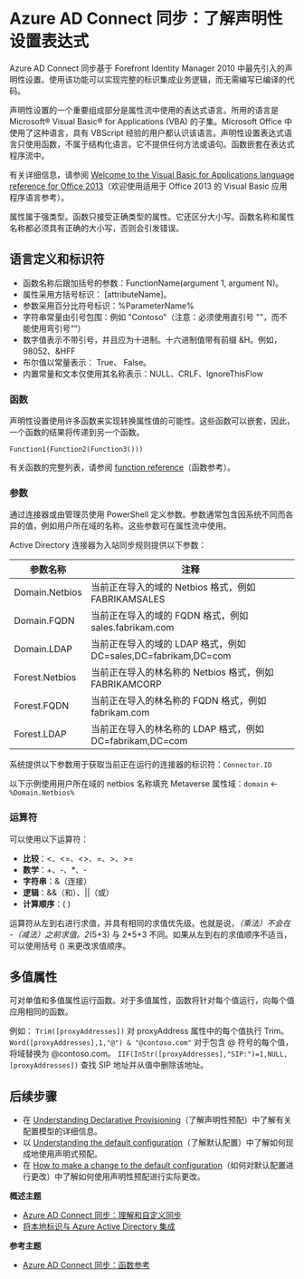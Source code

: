 <properties
    pageTitle="Azure AD Connect：声明性预配表达式 | Azure"
    description="介绍声明性设置表达式。"
    services="active-directory"
    documentationcenter=""
    author="andkjell"
    manager="femila"
    editor=""/>

<tags
    ms.assetid="e3ea53c8-3801-4acf-a297-0fb9bb1bf11d"
    ms.service="active-directory"
    ms.workload="identity"
    ms.tgt_pltfrm="na"
    ms.devlang="na"
    ms.topic="article"
    ms.date="01/23/2017"
    ms.author="markvi;andkjell"
    wacn.date="03/13/2017" />  


# Azure AD Connect 同步：了解声明性设置表达式
Azure AD Connect 同步基于 Forefront Identity Manager 2010 中最先引入的声明性设置。使用该功能可以实现完整的标识集成业务逻辑，而无需编写已编译的代码。

声明性设置的一个重要组成部分是属性流中使用的表达式语言。所用的语言是 Microsoft® Visual Basic® for Applications (VBA) 的子集。Microsoft Office 中使用了这种语言，具有 VBScript 经验的用户都认识该语言。声明性设置表达式语言只使用函数，不属于结构化语言。它不提供任何方法或语句。函数嵌套在表达式程序流中。

有关详细信息，请参阅 [Welcome to the Visual Basic for Applications language reference for Office 2013](https://msdn.microsoft.com/zh-cn/library/gg264383.aspx)（欢迎使用适用于 Office 2013 的 Visual Basic 应用程序语言参考）。

属性属于强类型。函数只接受正确类型的属性。它还区分大小写。函数名称和属性名称都必须具有正确的大小写，否则会引发错误。

## 语言定义和标识符
- 函数名称后跟加括号的参数：FunctionName(argument 1, argument N)。
- 属性采用方括号标识： [attributeName]。
- 参数采用百分比符号标识：%ParameterName%
- 字符串常量由引号包围：例如 "Contoso"（注意：必须使用直引号 ""，而不能使用弯引号“”）
- 数字值表示不带引号，并且应为十进制。十六进制值带有前缀 &H。例如，98052、&HFF
- 布尔值以常量表示： True、 False。
- 内置常量和文本仅使用其名称表示：NULL、CRLF、IgnoreThisFlow

### 函数
声明性设置使用许多函数来实现转换属性值的可能性。这些函数可以嵌套，因此，一个函数的结果将传递到另一个函数。

`Function1(Function2(Function3()))`

有关函数的完整列表，请参阅 [function reference](/documentation/articles/active-directory-aadconnectsync-functions-reference/)（函数参考）。

### 参数
通过连接器或由管理员使用 PowerShell 定义参数。参数通常包含因系统不同而各异的值，例如用户所在域的名称。这些参数可在属性流中使用。

Active Directory 连接器为入站同步规则提供以下参数：

| 参数名称 | 注释 |
| --- | --- |
| Domain.Netbios |当前正在导入的域的 Netbios 格式，例如 FABRIKAMSALES |
| Domain.FQDN |当前正在导入的域的 FQDN 格式，例如 sales.fabrikam.com |
| Domain.LDAP |当前正在导入的域的 LDAP 格式，例如 DC=sales,DC=fabrikam,DC=com |
| Forest.Netbios |当前正在导入的林名称的 Netbios 格式，例如 FABRIKAMCORP |
| Forest.FQDN |当前正在导入的林名称的 FQDN 格式，例如 fabrikam.com |
| Forest.LDAP |当前正在导入的林名称的 LDAP 格式，例如 DC=fabrikam,DC=com |

系统提供以下参数用于获取当前正在运行的连接器的标识符：`Connector.ID`

以下示例使用用户所在域的 netbios 名称填充 Metaverse 属性域：`domain` <- `%Domain.Netbios%`

### 运算符
可以使用以下运算符：

- **比较**：<、<=、<>、=、>、>=
- **数学**：+、-、*、-
- **字符串**：&（连接）
- **逻辑**：&&（和）、||（或）
- **计算顺序**：( )

运算符从左到右进行求值，并具有相同的求值优先级。也就是说，*（乘法）不会在 -（减法）之前求值。2*(5+3) 与 2*5+3 不同。如果从左到右的求值顺序不适当，可以使用括号 () 来更改求值顺序。

## 多值属性
可对单值和多值属性运行函数。对于多值属性，函数将针对每个值运行，向每个值应用相同的函数。

例如：
`Trim([proxyAddresses])` 对 proxyAddress 属性中的每个值执行 Trim。
`Word([proxyAddresses],1,"@") & "@contoso.com"` 对于包含 @ 符号的每个值，将域替换为 @contoso.com。
`IIF(InStr([proxyAddresses],"SIP:")=1,NULL,[proxyAddresses])` 查找 SIP 地址并从值中删除该地址。

## 后续步骤
- 在 [Understanding Declarative Provisioning](/documentation/articles/active-directory-aadconnectsync-understanding-declarative-provisioning/)（了解声明性预配）中了解有关配置模型的详细信息。
- 以 [Understanding the default configuration](/documentation/articles/active-directory-aadconnectsync-understanding-default-configuration/)（了解默认配置）中了解如何现成地使用声明式预配。
- 在 [How to make a change to the default configuration](/documentation/articles/active-directory-aadconnectsync-change-the-configuration/)（如何对默认配置进行更改）中了解如何使用声明性预配进行实际更改。

**概述主题**

- [Azure AD Connect 同步：理解和自定义同步](/documentation/articles/active-directory-aadconnectsync-whatis/)
- [将本地标识与 Azure Active Directory 集成](/documentation/articles/active-directory-aadconnect/)

**参考主题**

- [Azure AD Connect 同步：函数参考](/documentation/articles/active-directory-aadconnectsync-functions-reference/)

<!---HONumber=Mooncake_0306_2017-->
<!---Update_Description: wording update -->